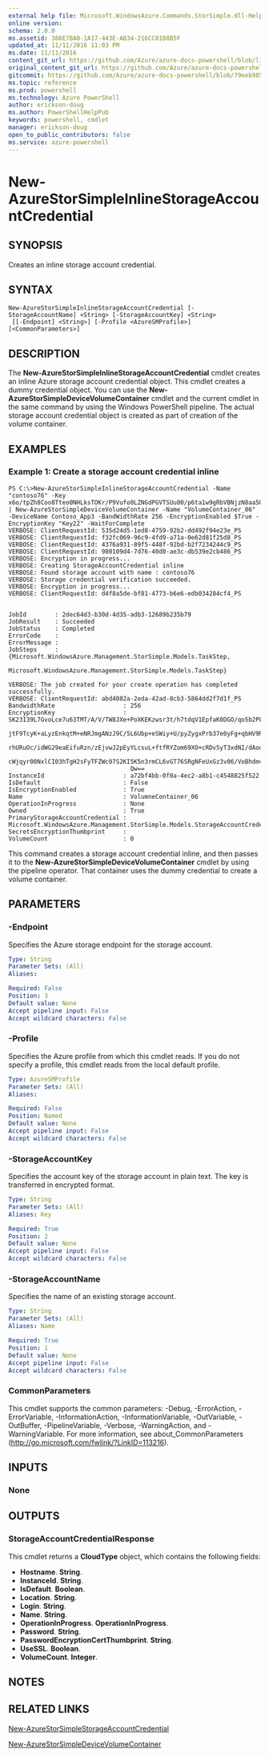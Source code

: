 ```yaml
---
external help file: Microsoft.WindowsAzure.Commands.StorSimple.dll-Help.xml
online version: 
schema: 2.0.0
ms.assetid: 386E7BA0-1A17-443E-AB34-216CC0188B5F
updated_at: 11/11/2016 11:03 PM
ms.date: 11/11/2016
content_git_url: https://github.com/Azure/azure-docs-powershell/blob/live/azureps-cmdlets-docs/ServiceManagement/Azure.StorSimple/v3.0.0/New-AzureStorSimpleInlineStorageAccountCredential.md
original_content_git_url: https://github.com/Azure/azure-docs-powershell/blob/live/azureps-cmdlets-docs/ServiceManagement/Azure.StorSimple/v3.0.0/New-AzureStorSimpleInlineStorageAccountCredential.md
gitcommit: https://github.com/Azure/azure-docs-powershell/blob/79eeb985ea480979357fb4695832a0c3d29a48bf/azureps-cmdlets-docs/ServiceManagement/Azure.StorSimple/v3.0.0/New-AzureStorSimpleInlineStorageAccountCredential.md
ms.topic: reference
ms.prod: powershell
ms.technology: Azure PowerShell
author: erickson-doug
ms.author: PowerShellHelpPub
keywords: powershell, cmdlet
manager: erickson-doug
open_to_public_contributors: false
ms.service: azure-powershell
---
```


# New-AzureStorSimpleInlineStorageAccountCredential

## SYNOPSIS
Creates an inline storage account credential.

## SYNTAX

```
New-AzureStorSimpleInlineStorageAccountCredential [-StorageAccountName] <String> [-StorageAccountKey] <String>
 [[-Endpoint] <String>] [-Profile <AzureSMProfile>] [<CommonParameters>]
```

## DESCRIPTION
The **New-AzureStorSimpleInlineStorageAccountCredential** cmdlet creates an inline Azure storage account credential object.
This cmdlet creates a dummy credential object.
You can use the **New-AzureStorSimpleDeviceVolumeContainer** cmdlet and the current cmdlet in the same command by using the Windows PowerShell pipeline.
The actual storage account credential object is created as part of creation of the volume container.

## EXAMPLES

### Example 1: Create a storage account credential inline
```
PS C:\>New-AzureStorSimpleInlineStorageAccountCredential -Name "contoso76" -Key x6o/tpZh8Coo8Tteo0NHLksTOKr/P9Vufo0LZNGdPGVTSUu00/p6ta1w9gRbVBNjzN8aa504kH2zkEsfUme+kw== | New-AzureStorSimpleDeviceVolumeContainer -Name "VolumeContainer_06" -DeviceName Contoso_App3 -BandWidthRate 256 -EncryptionEnabled $True -EncryptionKey "Key22" -WaitForComplete
VERBOSE: ClientRequestId: 535d24d5-1ed8-4759-92b2-dd492f94e23e_PS
VERBOSE: ClientRequestId: f32fc069-96c9-4fd9-a71a-0e62d81f25d8_PS
VERBOSE: ClientRequestId: 4376a931-89f5-448f-92bd-b2f7234244c9_PS
VERBOSE: ClientRequestId: 980109d4-7d76-40d0-ae3c-db539e2cb486_PS
VERBOSE: Encryption in progress... 
VERBOSE: Creating StorageAccountCredential inline
VERBOSE: Found storage account with name : contoso76
VERBOSE: Storage credential verification succeeded. 
VERBOSE: Encryption in progress... 
VERBOSE: ClientRequestId: d4f8a5de-bf81-4773-b6e6-edb034284cf4_PS


JobId        : 2dec64d3-b30d-4d35-adb3-12689b235b79
JobResult    : Succeeded
JobStatus    : Completed
ErrorCode    : 
ErrorMessage : 
JobSteps     : {Microsoft.WindowsAzure.Management.StorSimple.Models.TaskStep, 
               Microsoft.WindowsAzure.Management.StorSimple.Models.TaskStep}

VERBOSE: The job created for your create operation has completed successfully. 
VERBOSE: ClientRequestId: abd4082a-2eda-42ad-8cb3-5864dd2f7d1f_PS
BandwidthRate                   : 256
EncryptionKey                   : SK23I39L7GvoLce7u63TMT/A/V/TW8JXe+PoXKEKzwsr3t/h7tdqV1EpfaK0DGO/qo5b2PLCagFHAxnZEiejg
                                  jtF9TcyK+aLyzEnkqtM+eNRJmgANzJ9C/5L6Ubp+eSWiy+U/pyZygxPrb37e0yFg+qbHV9R9Qi+afBpHD9Gsi
                                  rhURuOc/idWG29eaEifuRzn/zEjvwJ2pEyYLcsuL+ftfRYZom69XO+cRDv5yT3xdNI/dAod/5YUaf1IhJl8wR
                                  cWjqyr00NxlCI03hTgH2sFyTFZWc07S2KI5K5n3rmCL6vGT76SRgNFeUxGz3v06/VoBhdmv9vDfrEz5UkW04d
                                  Qw==
InstanceId                      : a72bf4bb-0f0a-4ec2-a8b1-c4548825f522
IsDefault                       : False
IsEncryptionEnabled             : True
Name                            : VolumneContainer_06
OperationInProgress             : None
Owned                           : True
PrimaryStorageAccountCredential : Microsoft.WindowsAzure.Management.StorSimple.Models.StorageAccountCredentialResponse
SecretsEncryptionThumbprint     : 
VolumeCount                     : 0
```

This command creates a storage account credential inline, and then passes it to the **New-AzureStorSimpleDeviceVolumeContainer** cmdlet by using the pipeline operator.
That container uses the dummy credential to create a volume container.

## PARAMETERS

### -Endpoint
Specifies the Azure storage endpoint for the storage account.

```yaml
Type: String
Parameter Sets: (All)
Aliases: 

Required: False
Position: 3
Default value: None
Accept pipeline input: False
Accept wildcard characters: False
```

### -Profile
Specifies the Azure profile from which this cmdlet reads.
If you do not specify a profile, this cmdlet reads from the local default profile.

```yaml
Type: AzureSMProfile
Parameter Sets: (All)
Aliases: 

Required: False
Position: Named
Default value: None
Accept pipeline input: False
Accept wildcard characters: False
```

### -StorageAccountKey
Specifies the account key of the storage account in plain text.
The key is transferred in encrypted format.

```yaml
Type: String
Parameter Sets: (All)
Aliases: Key

Required: True
Position: 2
Default value: None
Accept pipeline input: False
Accept wildcard characters: False
```

### -StorageAccountName
Specifies the name of an existing storage account.

```yaml
Type: String
Parameter Sets: (All)
Aliases: Name

Required: True
Position: 1
Default value: None
Accept pipeline input: False
Accept wildcard characters: False
```

### CommonParameters
This cmdlet supports the common parameters: -Debug, -ErrorAction, -ErrorVariable, -InformationAction, -InformationVariable, -OutVariable, -OutBuffer, -PipelineVariable, -Verbose, -WarningAction, and -WarningVariable. For more information, see about_CommonParameters (http://go.microsoft.com/fwlink/?LinkID=113216).

## INPUTS

### None

## OUTPUTS

### StorageAccountCredentialResponse
This cmdlet returns a **CloudType** object, which contains the following fields: 

- **Hostname**.
**String**. 
- **InstanceId**.
**String**. 
- **IsDefault**.
**Boolean**. 
- **Location**.
**String**. 
- **Login**.
**String**. 
- **Name**.
**String**. 
- **OperationInProgress**.
**OperationInProgress**. 
- **Password**.
**String**. 
- **PasswordEncryptionCertThumbprint**.
**String**. 
- **UseSSL**.
**Boolean**. 
- **VolumeCount**.
**Integer**.

## NOTES

## RELATED LINKS

[New-AzureStorSimpleStorageAccountCredential](xref:ServiceManagement/Azure.StorSimple/v3.0.0/New-AzureStorSimpleStorageAccountCredential.md)

[New-AzureStorSimpleDeviceVolumeContainer](xref:ServiceManagement/Azure.StorSimple/v3.0.0/New-AzureStorSimpleDeviceVolumeContainer.md)


